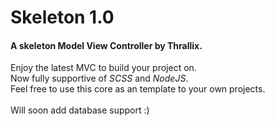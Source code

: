 # Skeleton 1.0
#### A skeleton Model View Controller by Thrallix.

Enjoy the latest MVC to build your project on.\
Now fully supportive of _SCSS_ and _NodeJS_.\
Feel free to use this core as an template to your own projects.\
\
Will soon add database support :)